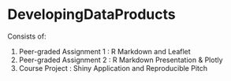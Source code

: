 # DevelopingDataProducts

Consists of:
1. Peer-graded Assignment 1 : R Markdown and Leaflet
2. Peer-graded Assignment 2 : R Markdown Presentation & Plotly
3. Course Project : Shiny Application and Reproducible Pitch
